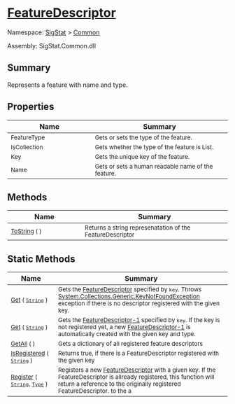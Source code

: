 # [FeatureDescriptor](./FeatureDescriptor.md)

Namespace: [SigStat]() > [Common](./README.md)

Assembly: SigStat.Common.dll

## Summary
Represents a feature with name and type.

## Properties

| Name | Summary | 
| --- | --- | 
| <sub>FeatureType</sub><img width=200/>| <sub>Gets or sets the type of the feature.</sub><img width=200/>| <br>
| <sub>IsCollection</sub><img width=200/>| <sub>Gets whether the type of the feature is List.</sub><img width=200/>| <br>
| <sub>Key</sub><img width=200/>| <sub>Gets the unique key of the feature.</sub><img width=200/>| <br>
| <sub>Name</sub><img width=200/>| <sub>Gets or sets a human readable name of the feature.</sub><img width=200/>| <br>


## Methods

| Name | Summary | 
| --- | --- | 
| <sub>[ToString](./Methods/FeatureDescriptor-100663418.md) (  )</sub><img width=200/>| <sub>Returns a string represenatation of the FeatureDescriptor</sub><img width=200/>| <br>


## Static Methods

| Name | Summary | 
| --- | --- | 
| <sub>[Get](./Methods/FeatureDescriptor-100663415.md) ( [`String`](https://docs.microsoft.com/en-us/dotnet/api/System.String) )</sub><img width=200/>| <sub>Gets the [FeatureDescriptor](https://github.com/hargitomi97/sigstat/blob/master/docs/md/SigStat/Common/FeatureDescriptor.md) specified by `key`.  Throws [System.Collections.Generic.KeyNotFoundException](https://docs.microsoft.com/en-us/dotnet/api/System.Collections.Generic.KeyNotFoundException) exception if there is no descriptor registered with the given key.</sub><img width=200/>| <br>
| <sub>[Get](./Methods/FeatureDescriptor-100663417.md) ( [`String`](https://docs.microsoft.com/en-us/dotnet/api/System.String) )</sub><img width=200/>| <sub>Gets the [FeatureDescriptor-1](https://github.com/hargitomi97/sigstat/blob/master/docs/md/SigStat/Common/FeatureDescriptor-1.md) specified by `key`.  If the key is not registered yet, a new [FeatureDescriptor-1](https://github.com/hargitomi97/sigstat/blob/master/docs/md/SigStat/Common/FeatureDescriptor-1.md) is automatically created with the given key and type.</sub><img width=200/>| <br>
| <sub>[GetAll](./Methods/FeatureDescriptor-100663416.md) (  )</sub><img width=200/>| <sub>Gets a dictionary of all registered feature descriptors</sub><img width=200/>| <br>
| <sub>[IsRegistered](./Methods/FeatureDescriptor-100663413.md) ( [`String`](https://docs.microsoft.com/en-us/dotnet/api/System.String) )</sub><img width=200/>| <sub>Returns true, if there is a FeatureDescriptor registered with the given key</sub><img width=200/>| <br>
| <sub>[Register](./Methods/FeatureDescriptor-100663414.md) ( [`String`](https://docs.microsoft.com/en-us/dotnet/api/System.String), [`Type`](https://docs.microsoft.com/en-us/dotnet/api/System.Type) )</sub><img width=200/>| <sub>Registers a new [FeatureDescriptor](https://github.com/hargitomi97/sigstat/blob/master/docs/md/SigStat/Common/FeatureDescriptor.md) with a given key.  If the FeatureDescriptor is allready registered, this function will  return a reference to the originally registered FeatureDescriptor.  to the a</sub><img width=200/>| <br>


